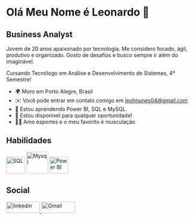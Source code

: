 
Olá Meu Nome é Leonardo 👋
==========================

Business Analyst
-----------------------------

Jovem de 20 anos apaixonado por tecnologia. Me considero focado, ágil, produtivo e organizado. Gosto de desafios e busco sempre ir além do imaginável.

Cursando Tecnólogo em Análise e Desenvolvimento de Sistemas, 4º Semestre! 

* 🌍  Moro em Porto Alegre, Brasil
* ✉️  Você pode entrar em contato comigo em [leohnunes04@gmail.com](mailto:leohnunes04@gmail.com)
* 🧠  Estou aprendendo Power BI, SQL e MySQL.
* 🤝  Estou disponível para qualquer oportunidade!
* 🏋️‍♂️  Amo esportes e o meu favorito é musculação

## Habilidades

<a href="https://devicon.dev/"><img src="https://cdn.jsdelivr.net/gh/devicons/devicon@latest/icons/azuresqldatabase/azuresqldatabase-original.svg" width="50" height="45" alt="SQL"></a>
<a href="https://devicon.dev/"><img src="https://cdn.jsdelivr.net/gh/devicons/devicon@latest/icons/mysql/mysql-original-wordmark.svg" width="58" height="58" alt="Mysql"></a>
<img src="https://cetax.com.br/wp-content/uploads/2016/10/PowerBI-e1557666264791.jpg" width="50" height="45" alt="Power BI">

## Social
<a href="https://www.linkedin.com/in/leonardo-nunes-899276264/" target="_blank" rel="noreferrer"><img src="https://img.shields.io/badge/LinkedIn-0077B5?style=for-the-badge&logo=linkedin&logoColor=white" width="90" height="30" alt="linkedin">
<a href="https://mail.google.com/mail/u/1/#inbox" target="_blank" rel="noreferrer"><img src="https://img.shields.io/badge/Gmail-D14836?style=for-the-badge&logo=gmail&logoColor=white" width="90" height="30" alt="Gmail">
 
